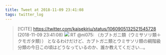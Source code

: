 ```yaml
---
title: Tweet at 2018-11-09 23:41:08
tags: twitter_log
---
```


> [!CITE] https://twitter.com/kaisekiriu/status/1060905132521545728 (2018-11-09 23:41:08)
> ![](https://twitter.com/kaisekiriu/status/1060905132521545728)
> RT @ni075: （カブトガニ類（ウミサソリ類＋クモガタ類））
> となるわけだけど、カブトガニ類とウミサソリ類の綱階級分類の今日この頃はどうなっているのか、誰か教えてください…。
